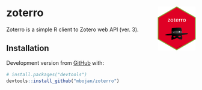 
<!-- README.md is generated from README.Rmd. Please edit that file -->

# zoterro <img src="man/figures/logo.png" align="right" width="20%" />

<!-- badges: start -->

<!-- badges: end -->

Zoterro is a simple R client to Zotero web API (ver. 3).

## Installation

Development version from [GitHub](https://github.com/) with:

``` r
# install.packages("devtools")
devtools::install_github("mbojan/zoterro")
```
